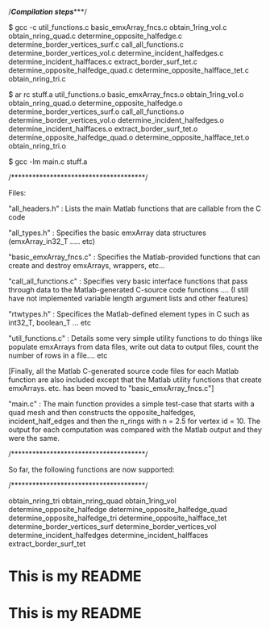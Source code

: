 
/*********Compilation steps************/

$ gcc -c util_functions.c basic_emxArray_fncs.c obtain_1ring_vol.c obtain_nring_quad.c determine_opposite_halfedge.c determine_border_vertices_surf.c call_all_functions.c determine_border_vertices_vol.c determine_incident_halfedges.c determine_incident_halffaces.c extract_border_surf_tet.c determine_opposite_halfedge_quad.c determine_opposite_halfface_tet.c obtain_nring_tri.c     

$ ar rc stuff.a util_functions.o basic_emxArray_fncs.o obtain_1ring_vol.o obtain_nring_quad.o determine_opposite_halfedge.o determine_border_vertices_surf.o call_all_functions.o determine_border_vertices_vol.o determine_incident_halfedges.o determine_incident_halffaces.o extract_border_surf_tet.o determine_opposite_halfedge_quad.o determine_opposite_halfface_tet.o obtain_nring_tri.o 

$ gcc -lm main.c stuff.a

/**************************************/

Files:

"all_headers.h" : Lists the main Matlab functions that are callable from the C code

"all_types.h" : Specifies the basic emxArray data structures (emxArray_in32_T ..... etc)

"basic_emxArray_fncs.c" : Specifies the Matlab-provided functions that can create and destroy emxArrays, wrappers, etc... 

"call_all_functions.c" : Specifies very basic interface functions that pass through data to the Matlab-generated C-source code functions ....
(I still have not implemented variable length argument lists and other features)

"rtwtypes.h" : Specifices the Matlab-defined element types in C such as int32_T, boolean_T ... etc

"util_functions.c" : Details some very simple utility functions to do things like populate emxArrays from data files, write out data to output files, count the number of rows in a file.... etc

[Finally, all the Matlab C-generated source code files for each Matlab function are also included except that the Matlab utility functions that create emxArrays. etc. has been moved to "basic_emxArray_fncs.c"]

"main.c" : The main function provides a simple test-case that starts with a quad mesh and then constructs the opposite_halfedges, incident_half_edges and then the n_rings with n = 2.5 for vertex id = 10. The output for each computation was compared with the Matlab output and they were the same.

/**************************************/

So far, the following functions are now supported:

/**************************************/

obtain_nring_tri
obtain_nring_quad
obtain_1ring_vol
determine_opposite_halfedge
determine_opposite_halfedge_quad
determine_opposite_halfedge_tri
determine_opposite_halfface_tet
determine_border_vertices_surf
determine_border_vertices_vol
determine_incident_halfedges
determine_incident_halffaces
extract_border_surf_tet




  
# This is my README
# This is my README

